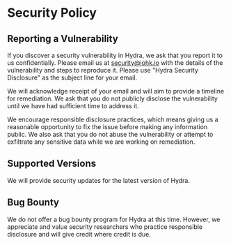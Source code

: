 # Security Policy

## Reporting a Vulnerability

If you discover a security vulnerability in Hydra, we ask that you report it to us confidentially. Please email us at security@iohk.io with the details of the vulnerability and steps to reproduce it. Please use "Hydra Security Disclosure" as the subject line for your email.

We will acknowledge receipt of your email and will aim to provide a timeline for remediation. We ask that you do not publicly disclose the vulnerability until we have had sufficient time to address it.

We encourage responsible disclosure practices, which means giving us a reasonable opportunity to fix the issue before making any information public. We also ask that you do not abuse the vulnerability or attempt to exfiltrate any sensitive data while we are working on remediation.

## Supported Versions

We will provide security updates for the latest version of Hydra.

## Bug Bounty

We do not offer a bug bounty program for Hydra at this time. However, we appreciate and value security researchers who practice responsible disclosure and will give credit where credit is due.